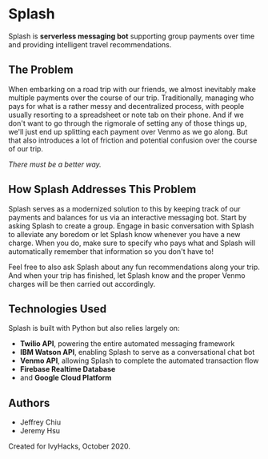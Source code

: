 # Splash

Splash is **serverless messaging bot** supporting group payments over time and providing intelligent travel recommendations. 

## The Problem

When embarking on a road trip with our friends, we almost inevitably make multiple payments over the course of our trip. Traditionally, managing who pays for what is a rather messy and decentralized process, with people usually resorting to a spreadsheet or note tab on their phone. And if we don't want to go through the rigmorale of setting any of those things up, we'll just end up splitting each payment over Venmo as we go along. But that also introduces a lot of friction and potential confusion over the course of our trip. 

*There must be a better way.*

## How Splash Addresses This Problem

Splash serves as a modernized solution to this by keeping track of our payments and balances for us via an interactive messaging bot. Start by asking Splash to create a group. Engage in basic conversation with Splash to alleviate any boredom or let Splash know whenever you have a new charge. When you do, make sure to specify who pays what and Splash will automatically remember that information so you don't have to!

Feel free to also ask Splash about any fun recommendations along your trip. And when your trip has finished, let Splash know and the proper Venmo charges will be then carried out accordingly.

## Technologies Used

Splash is built with Python but also relies largely on:
* **Twilio API**, powering the entire automated messaging framework
* **IBM Watson API**, enabling Splash to serve as a conversational chat bot
* **Venmo API**, allowing Splash to complete the automated transaction flow
* **Firebase Realtime Database**
* and **Google Cloud Platform**

## Authors
* Jeffrey Chiu
* Jeremy Hsu

Created for IvyHacks, October 2020.
